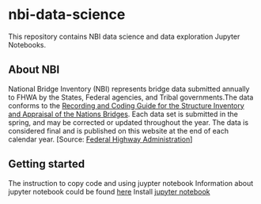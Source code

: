 # nbi-data-science
This repository contains NBI data science and data exploration Jupyter Notebooks.

## About NBI
National Bridge Inventory (NBI) represents bridge data submitted annually to FHWA by the States, Federal agencies, and Tribal governments.The data conforms to the [Recording and Coding Guide for the Structure Inventory and Appraisal of the Nations Bridges](https://www.fhwa.dot.gov/bridge/mtguide.pdf). Each data set is submitted in the spring, and may be corrected or updated throughout the year. The data is considered final and is published on this website at the end of each calendar year. [Source: [Federal Highway Administration](https://www.fhwa.dot.gov/bridge/nbi/ascii.cfm)]

## Getting started
The instruction to copy code and using juypter notebook
Information about jupyter notebook could be found [here](http://jupyter-notebook-beginner-guide.readthedocs.io/en/latest/what_is_jupyter.html#notebook-document)
Install [jupyter notebook](http://jupyter-notebook-beginner-guide.readthedocs.io/en/latest/what_is_jupyter.html#notebook-document)

